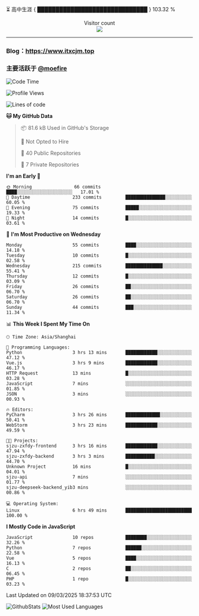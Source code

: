 ⏳ 高中生涯 { ██████████████████████████████ } 103.32 %
<p align="center"> 
  Visitor count<br>
  <img src="https://profile-counter.glitch.me/itxcjm/count.svg" />
</p>

---
### Blog：https://www.itxcjm.top
### 主要活跃于 [@moefire](https://github.com/moefire)
<!--START_SECTION:waka-->
![Code Time](http://img.shields.io/badge/Code%20Time-46%20hrs%202%20mins-blue)

![Profile Views](http://img.shields.io/badge/Profile%20Views-2-blue)

![Lines of code](https://img.shields.io/badge/From%20Hello%20World%20I%27ve%20Written-789.4%20thousand%20lines%20of%20code-blue)

**🐱 My GitHub Data** 

> 📦 81.6 kB Used in GitHub's Storage 
 > 
> 🚫 Not Opted to Hire
 > 
> 📜 40 Public Repositories 
 > 
> 🔑 7 Private Repositories 
 > 
**I'm an Early 🐤** 

```text
🌞 Morning                66 commits          ████░░░░░░░░░░░░░░░░░░░░░   17.01 % 
🌆 Daytime                233 commits         ███████████████░░░░░░░░░░   60.05 % 
🌃 Evening                75 commits          █████░░░░░░░░░░░░░░░░░░░░   19.33 % 
🌙 Night                  14 commits          █░░░░░░░░░░░░░░░░░░░░░░░░   03.61 % 
```
📅 **I'm Most Productive on Wednesday** 

```text
Monday                   55 commits          ████░░░░░░░░░░░░░░░░░░░░░   14.18 % 
Tuesday                  10 commits          █░░░░░░░░░░░░░░░░░░░░░░░░   02.58 % 
Wednesday                215 commits         ██████████████░░░░░░░░░░░   55.41 % 
Thursday                 12 commits          █░░░░░░░░░░░░░░░░░░░░░░░░   03.09 % 
Friday                   26 commits          ██░░░░░░░░░░░░░░░░░░░░░░░   06.70 % 
Saturday                 26 commits          ██░░░░░░░░░░░░░░░░░░░░░░░   06.70 % 
Sunday                   44 commits          ███░░░░░░░░░░░░░░░░░░░░░░   11.34 % 
```


📊 **This Week I Spent My Time On** 

```text
🕑︎ Time Zone: Asia/Shanghai

💬 Programming Languages: 
Python                   3 hrs 13 mins       ████████████░░░░░░░░░░░░░   47.12 % 
Vue.js                   3 hrs 9 mins        ████████████░░░░░░░░░░░░░   46.17 % 
HTTP Request             13 mins             █░░░░░░░░░░░░░░░░░░░░░░░░   03.28 % 
JavaScript               7 mins              ░░░░░░░░░░░░░░░░░░░░░░░░░   01.85 % 
JSON                     3 mins              ░░░░░░░░░░░░░░░░░░░░░░░░░   00.93 % 

🔥 Editors: 
PyCharm                  3 hrs 26 mins       █████████████░░░░░░░░░░░░   50.41 % 
WebStorm                 3 hrs 23 mins       ████████████░░░░░░░░░░░░░   49.59 % 

🐱‍💻 Projects: 
sjzu-zxfdy-frontend      3 hrs 16 mins       ████████████░░░░░░░░░░░░░   47.94 % 
sjzu-zxfdy-backend       3 hrs 3 mins        ███████████░░░░░░░░░░░░░░   44.70 % 
Unknown Project          16 mins             █░░░░░░░░░░░░░░░░░░░░░░░░   04.01 % 
sjzu-api                 7 mins              ░░░░░░░░░░░░░░░░░░░░░░░░░   01.77 % 
sjzu-deepseek-backend_yib3 mins              ░░░░░░░░░░░░░░░░░░░░░░░░░   00.86 % 

💻 Operating System: 
Linux                    6 hrs 49 mins       █████████████████████████   100.00 % 
```

**I Mostly Code in JavaScript** 

```text
JavaScript               10 repos            ████████░░░░░░░░░░░░░░░░░   32.26 % 
Python                   7 repos             ██████░░░░░░░░░░░░░░░░░░░   22.58 % 
Vue                      5 repos             ████░░░░░░░░░░░░░░░░░░░░░   16.13 % 
C                        2 repos             ██░░░░░░░░░░░░░░░░░░░░░░░   06.45 % 
PHP                      1 repo              █░░░░░░░░░░░░░░░░░░░░░░░░   03.23 % 
```




 Last Updated on 09/03/2025 18:37:53 UTC
<!--END_SECTION:waka-->
![GithubStats](https://github-readme-stats-blue-three.vercel.app/api?username=itxcjm&show_icons=true&theme=light&layout=compact&locale=cn&include_all_commits=true&count_private=true&role=OWNER,ORGANIZATION_MEMBER,COLLABORATOR)
![Most Used Languages](https://github-readme-stats-blue-three.vercel.app/api/top-langs/?username=itxcjm&theme=light&layout=compact&count_private=true&role=OWNER,ORGANIZATION_MEMBER,COLLABORATOR)
